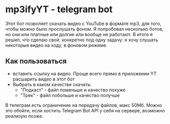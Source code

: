 # mp3ifyYT - telegram bot

Этот бот позволяет скачать видео с YouTube в формате mp3, для того, чтобы можно было прослушать фоном. Я попробовал несколько ботов, но они или платные или долгие или вообще не работают. В итоге я решил, что сделаю свой, конкретно под одну задачу: я хочу слушать некоторые видео на ходу, в фоновом режиме.

## Как пользоваться
- вставить ссылку на видео. Проще всего прямо в приложении YT расшарить видео в этот бот
- Выбрать в каком качестве скачать:
    - "Подкаст" - файл поменьше и качество похуже
    - "Трек" - файл побольше и качество получше

В телеграм есть ограничение на передачу файлов, макс 50Мб. Можно это обойти, если хостить Telegram Bot API у себя на сервере, возможно реализую позже.
